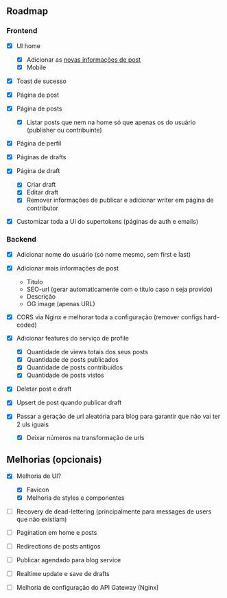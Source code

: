 ## Roadmap

### Frontend

- [x] UI home
  - [x] Adicionar as [novas informações de post](#backend)
  - [x] Mobile
- [x] Toast de sucesso
- [x] Página de post
- [x] Página de posts

  - [x] Listar posts que nem na home só que apenas os do usuário (publisher ou contribuinte)

- [x] Página de perfil

- [x] Páginas de drafts
- [x] Página de draft
  - [x] Criar draft
  - [x] Editar draft
  - [x] Remover informações de publicar e adicionar writer em página de contributor
- [x] Customizar toda a UI do supertokens (páginas de auth e emails)

### Backend

- [x] Adicionar nome do usuário (só nome mesmo, sem first e last)
- [x] Adicionar mais informações de post
  - Titulo
  - SEO-url (gerar automaticamente com o titulo caso n seja provido)
  - Descrição
  - OG image (apenas URL)
- [x] CORS via Nginx e melhorar toda a configuração (remover configs hard-coded)
- [x] Adicionar features do serviço de profile

  - [x] Quantidade de views totais dos seus posts
  - [x] Quantidade de posts publicados
  - [x] Quantidade de posts contribuídos
  - [x] Quantidade de posts vistos

- [x] Deletar post e draft
- [x] Upsert de post quando publicar draft
- [x] Passar a geração de url aleatória para blog para garantir que não vai ter 2 uls iguais

  - [x] Deixar números na transformação de urls

## Melhorias (opcionais)

- [x] Melhoria de UI?
  - [x] Favicon
  - [x] Melhoria de styles e componentes
- [ ] Recovery de dead-lettering (principalmente para messages de users que não existiam)

- [ ] Pagination em home e posts
- [ ] Redirections de posts antigos
- [ ] Publicar agendado para blog service
- [ ] Realtime update e save de drafts
- [ ] Melhoria de configuração do API Gateway (Nginx)
